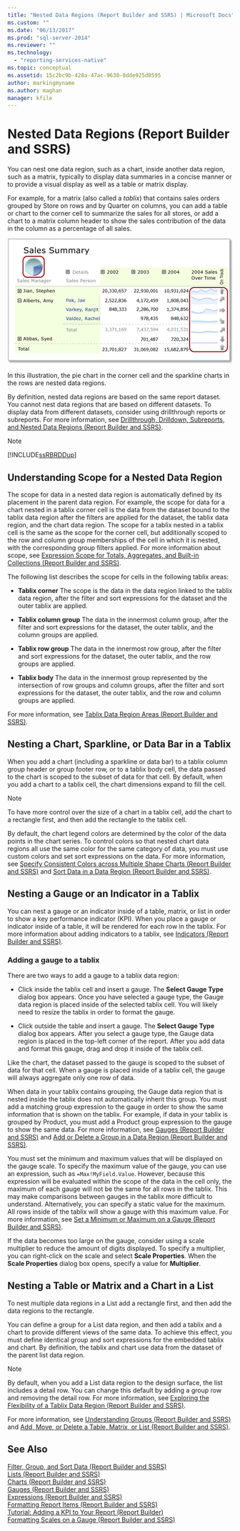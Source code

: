 ```yaml
---
title: "Nested Data Regions (Report Builder and SSRS) | Microsoft Docs"
ms.custom: ""
ms.date: "06/13/2017"
ms.prod: "sql-server-2014"
ms.reviewer: ""
ms.technology: 
  - "reporting-services-native"
ms.topic: conceptual
ms.assetid: 15c2bc9b-428a-47ac-9630-8dde925d0595
author: markingmyname
ms.author: maghan
manager: kfile
---
```

# Nested Data Regions (Report Builder and SSRS)
  You can nest one data region, such as a chart, inside another data region, such as a matrix, typically to display data summaries in a concise manner or to provide a visual display as well as a table or matrix display.  
  
 For example, for a matrix (also called a *tablix*) that contains sales orders grouped by Store on rows and by Quarter on columns, you can add a table or chart to the corner cell to summarize the sales for all stores, or add a chart to a matrix column header to show the sales contribution of the data in the column as a percentage of all sales.  
  
 ![rs_NestedDataRegion](../media/rs-nesteddataregion.gif "rs_NestedDataRegion")  
  
 In this illustration, the pie chart in the corner cell and the sparkline charts in the rows are nested data regions.  
  
 By definition, nested data regions are based on the same report dataset. You cannot nest data regions that are based on different datasets. To display data from different datasets, consider using drillthrough reports or subreports. For more information, see [Drillthrough, Drilldown, Subreports, and Nested Data Regions &#40;Report Builder and SSRS&#41;](drillthrough-drilldown-subreports-and-nested-data-regions.md).  
  
> [!NOTE]  
>  [!INCLUDE[ssRBRDDup](../../includes/ssrbrddup-md.md)]  
  
## Understanding Scope for a Nested Data Region  
 The scope for data in a nested data region is automatically defined by its placement in the parent data region. For example, the scope for data for a chart nested in a tablix corner cell is the data from the dataset bound to the tablix data region after the filters are applied for the dataset, the tablix data region, and the chart data region. The scope for a tablix nested in a tablix cell is the same as the scope for the corner cell, but additionally scoped to the row and column group memberships of the cell in which it is nested, with the corresponding group filters applied. For more information about scope, see [Expression Scope for Totals, Aggregates, and Built-in Collections &#40;Report Builder and SSRS&#41;](expression-scope-for-totals-aggregates-and-built-in-collections.md).  
  
 The following list describes the scope for cells in the following tablix areas:  
  
-   **Tablix corner** The scope is the data in the data region linked to the tablix data region, after the filter and sort expressions for the dataset and the outer tablix are applied.  
  
-   **Tablix column group** The data in the innermost column group, after the filter and sort expressions for the dataset, the outer tablix, and the column groups are applied.  
  
-   **Tablix row group** The data in the innermost row group, after the filter and sort expressions for the dataset, the outer tablix, and the row groups are applied.  
  
-   **Tablix body** The data in the innermost group represented by the intersection of row groups and column groups, after the filter and sort expressions for the dataset, the outer tablix, and the row and column groups are applied.  
  
 For more information, see [Tablix Data Region Areas &#40;Report Builder and SSRS&#41;](tablix-data-region-areas-report-builder-and-ssrs.md).  
  
## Nesting a Chart, Sparkline, or Data Bar in a Tablix  
 When you add a chart (including a sparkline or data bar) to a tablix column group header or group footer row, or to a tablix body cell, the data passed to the chart is scoped to the subset of data for that cell. By default, when you add a chart to a tablix cell, the chart dimensions expand to fill the cell.  
  
> [!NOTE]  
>  To have more control over the size of a chart in a tablix cell, add the chart to a rectangle first, and then add the rectangle to the tablix cell.  
  
 By default, the chart legend colors are determined by the color of the data points in the chart series. To control colors so that nested chart data regions all use the same color for the same category of data, you must use custom colors and set sort expressions on the data. For more information, see [Specify Consistent Colors across Multiple Shape Charts &#40;Report Builder and SSRS&#41;](charts-report-builder-and-ssrs.md) and [Sort Data in a Data Region &#40;Report Builder and SSRS&#41;](sort-data-in-a-data-region-report-builder-and-ssrs.md).  
  
## Nesting a Gauge or an Indicator in a Tablix  
 You can nest a gauge or an indicator inside of a table, matrix, or list in order to show a key performance indicator (KPI). When you place a gauge or indicator inside of a table, it will be rendered for each row in the tablix. For more information about adding indicators to a tablix, see [Indicators &#40;Report Builder and SSRS&#41;](indicators-report-builder-and-ssrs.md).  
  
### Adding a gauge to a tablix  
 There are two ways to add a gauge to a tablix data region:  
  
-   Click inside the tablix cell and insert a gauge. The **Select Gauge Type** dialog box appears. Once you have selected a gauge type, the Gauge data region is placed inside of the selected tablix cell. You will likely need to resize the tablix in order to format the gauge.  
  
-   Click outside the table and insert a gauge. The **Select Gauge Type** dialog box appears. After you select a gauge type, the Gauge data region is placed in the top-left corner of the report. After you add data and format this gauge, drag and drop it inside of the tablix cell.  
  
 Like the chart, the dataset passed to the gauge is scoped to the subset of data for that cell. When a gauge is placed inside of a tablix cell, the gauge will always aggregate only one row of data.  
  
 When data in your tablix contains grouping, the Gauge data region that is nested inside the tablix does not automatically inherit this group. You must add a matching group expression to the gauge in order to show the same information that is shown on the tablix. For example, if data in your tablix is grouped by Product, you must add a Product group expression to the gauge to show the same data. For more information, see [Gauges &#40;Report Builder and SSRS&#41;](gauges-report-builder-and-ssrs.md) and [Add or Delete a Group in a Data Region &#40;Report Builder and SSRS&#41;](add-or-delete-a-group-in-a-data-region-report-builder-and-ssrs.md).  
  
 You must set the minimum and maximum values that will be displayed on the gauge scale. To specify the maximum value of the gauge, you can use an expression, such as `=Max!MyField.Value`. However, because this expression will be evaluated within the scope of the data in the cell only, the maximum of each gauge will not be the same for all rows in the tablix. This may make comparisons between gauges in the tablix more difficult to understand. Alternatively, you can specify a static value for the maximum. All rows inside of the tablix will show a gauge with this maximum value. For more information, see [Set a Minimum or Maximum on a Gauge &#40;Report Builder and SSRS&#41;](set-a-minimum-or-maximum-on-a-gauge-report-builder-and-ssrs.md).  
  
 If the data becomes too large on the gauge, consider using a scale multiplier to reduce the amount of digits displayed. To specify a multiplier, you can right-click on the scale and select **Scale Properties**. When the **Scale Properties** dialog box opens, specify a value for **Multiplier**.  
  
## Nesting a Table or Matrix and a Chart in a List  
 To nest multiple data regions in a List add a rectangle first, and then add the data regions to the rectangle.  
  
 You can define a group for a List data region, and then add a tablix and a chart to provide different views of the same data. To achieve this effect, you must define identical group and sort expressions for the embedded tablix and chart. By definition, the tablix and chart use data from the dataset of the parent list data region.  
  
> [!NOTE]  
>  By default, when you add a List data region to the design surface, the list includes a detail row. You can change this default by adding a group row and removing the detail row. For more information, see [Exploring the Flexibility of a Tablix Data Region &#40;Report Builder and SSRS&#41;](exploring-the-flexibility-of-a-tablix-data-region-report-builder-and-ssrs.md).  
  
 For more information, see [Understanding Groups &#40;Report Builder and SSRS&#41;](understanding-groups-report-builder-and-ssrs.md) and [Add, Move, or Delete a Table, Matrix, or List &#40;Report Builder and SSRS&#41;](add-move-or-delete-a-table-matrix-or-list-report-builder-and-ssrs.md).  
  
## See Also  
 [Filter, Group, and Sort Data &#40;Report Builder and SSRS&#41;](filter-group-and-sort-data-report-builder-and-ssrs.md)   
 [Lists &#40;Report Builder and SSRS&#41;](tables-matrices-and-lists-report-builder-and-ssrs.md)   
 [Charts &#40;Report Builder and SSRS&#41;](charts-report-builder-and-ssrs.md)   
 [Gauges &#40;Report Builder and SSRS&#41;](gauges-report-builder-and-ssrs.md)   
 [Expressions &#40;Report Builder and SSRS&#41;](expressions-report-builder-and-ssrs.md)   
 [Formatting Report Items &#40;Report Builder and SSRS&#41;](formatting-report-items-report-builder-and-ssrs.md)   
 [Tutorial: Adding a KPI to Your Report &#40;Report Builder&#41;](../tutorial-adding-a-kpi-to-your-report-report-builder.md)   
 [Formatting Scales on a Gauge &#40;Report Builder and SSRS&#41;](formatting-scales-on-a-gauge-report-builder-and-ssrs.md)  
  
  
